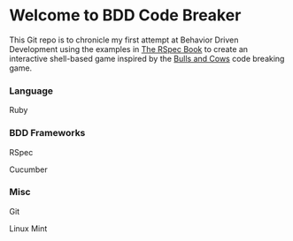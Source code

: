 # Welcome to BDD Code Breaker
This Git repo is to chronicle my first attempt at Behavior Driven Development using the examples in [The RSpec Book](https://pragprog.com/book/achbd/the-rspec-book) to create an interactive shell-based game inspired by the [Bulls and Cows](https://en.wikipedia.org/wiki/Bulls_and_Cows) code breaking game.


### Language
Ruby
### BDD Frameworks
RSpec


Cucumber
### Misc
Git

Linux Mint
